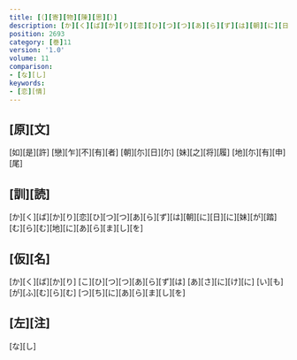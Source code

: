 ```yaml
---
title: [（][寄][物][陳][思][）]
description: [か][く][ば][か][り][恋][ひ][つ][つ][あ][ら][ず][は][朝][に][日][に][妹][が][踏][む][ら][む][地][に][あ][ら][ま][し][を]
position: 2693
category: [巻]11
version: '1.0'
volume: 11
comparison:
- [な][し]
keywords:
- [恋][情]
---
```


## [原][文]

[如][是][許] [戀][乍][不][有][者] [朝][尓][日][尓] [妹][之][将][履] [地][尓][有][申][尾]

## [訓][読]

[か][く][ば][か][り][恋][ひ][つ][つ][あ][ら][ず][は][朝][に][日][に][妹][が][踏][む][ら][む][地][に][あ][ら][ま][し][を]

## [仮][名]

[か][く][ば][か][り] [こ][ひ][つ][つ][あ][ら][ず][は] [あ][さ][に][け][に] [い][も][が][ふ][む][ら][む] [つ][ち][に][あ][ら][ま][し][を]

## [左][注]

[な][し]
